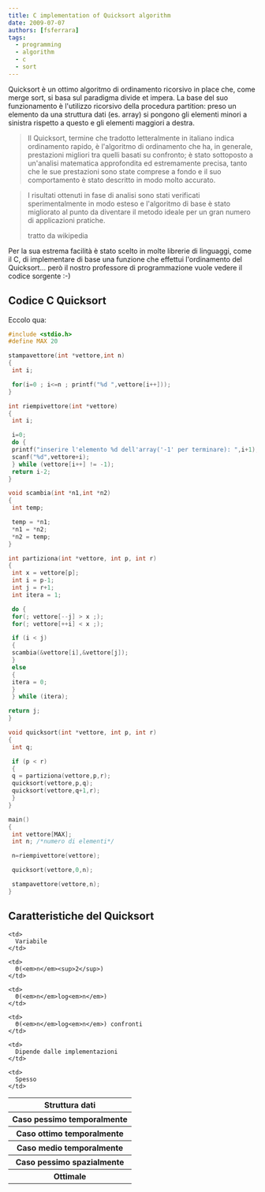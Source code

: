 ```yaml
---
title: C implementation of Quicksort algorithm
date: 2009-07-07
authors: [fsferrara]
tags:
  - programming
  - algorithm
  - c
  - sort
---
```

Quicksort è un ottimo algoritmo di ordinamento ricorsivo in place che, come merge sort, si basa sul paradigma divide et impera. La base del suo funzionamento è l'utilizzo ricorsivo della procedura partition: preso un elemento da una struttura dati (es. array) si pongono gli elementi minori a sinistra rispetto a questo e gli elementi maggiori a destra.

> Il Quicksort, termine che tradotto letteralmente in italiano indica ordinamento rapido, è l'algoritmo di ordinamento che ha, in generale, prestazioni migliori tra quelli basati su confronto; è stato sottoposto a un'analisi matematica approfondita ed estremamente precisa, tanto che le sue prestazioni sono state comprese a fondo e il suo comportamento è stato descritto in modo molto accurato.
>

<!-- truncate -->

> I risultati ottenuti in fase di analisi sono stati verificati sperimentalmente in modo esteso e l'algoritmo di base è stato migliorato al punto da diventare il metodo ideale per un gran numero di applicazioni pratiche.
>
> tratto da wikipedia

Per la sua estrema facilità è stato scelto in molte librerie di linguaggi, come il C, di implementare di base una funzione che effettui l'ordinamento del Quicksort... però il nostro professore di programmazione vuole vedere il codice sorgente :-)

## Codice C Quicksort

Eccolo qua:

```c
#include <stdio.h>
#define MAX 20

stampavettore(int *vettore,int n)
{
 int i;

 for(i=0 ; i<=n ; printf("%d ",vettore[i++]));
}

int riempivettore(int *vettore)
{
 int i;

 i=0;
 do {
 printf("inserire l'elemento %d dell'array('-1' per terminare): ",i+1);
 scanf("%d",vettore+i);
 } while (vettore[i++] != -1);
 return i-2;
}

void scambia(int *n1,int *n2)
{
 int temp;

 temp = *n1;
 *n1 = *n2;
 *n2 = temp;
}

int partiziona(int *vettore, int p, int r)
{
 int x = vettore[p];
 int i = p-1;
 int j = r+1;
 int itera = 1;

 do {
 for(; vettore[--j] > x ;);
 for(; vettore[++i] < x ;);

 if (i < j)
 {
 scambia(&vettore[i],&vettore[j]);
 }
 else
 {
 itera = 0;
 }
 } while (itera);

return j;
}

void quicksort(int *vettore, int p, int r)
{
 int q;

 if (p < r)
 {
 q = partiziona(vettore,p,r);
 quicksort(vettore,p,q);
 quicksort(vettore,q+1,r);
 }
}

main()
{
 int vettore[MAX];
 int n; /*numero di elementi*/

 n=riempivettore(vettore);

 quicksort(vettore,0,n);

 stampavettore(vettore,n);
}
```

## Caratteristiche del Quicksort

<table border="0">
  <tr>
    <th>
      Struttura dati
    </th>

    <td>
      Variabile
    </td>
  </tr>

  <tr>
    <th>
      Caso pessimo temporalmente
    </th>

    <td>
      Θ(<em>n</em><sup>2</sup>)
    </td>
  </tr>

  <tr>
    <th>
      Caso ottimo temporalmente
    </th>

    <td>
      Θ(<em>n</em>log<em>n</em>)
    </td>
  </tr>

  <tr>
    <th>
      Caso medio temporalmente
    </th>

    <td>
      Θ(<em>n</em>log<em>n</em>) confronti
    </td>
  </tr>

  <tr>
    <th>
      Caso pessimo spazialmente
    </th>

    <td>
      Dipende dalle implementazioni
    </td>
  </tr>

  <tr>
    <th>
      Ottimale
    </th>

    <td>
      Spesso
    </td>
  </tr>
</table>
